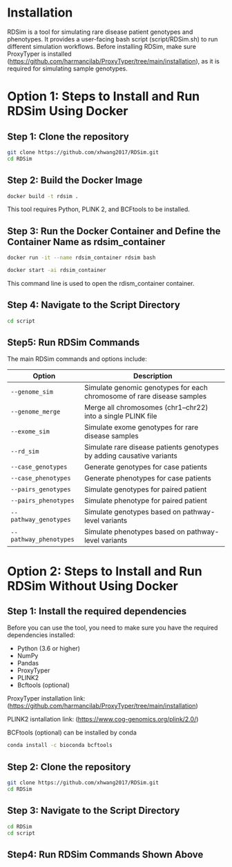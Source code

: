 # Installation
RDSim is a tool for simulating rare disease patient genotypes and phenotypes. It provides a user-facing bash script (script/RDSim.sh) to run different simulation workflows. Before installing RDSim, make sure ProxyTyper is installed (https://github.com/harmancilab/ProxyTyper/tree/main/installation), as it is required for simulating sample genotypes.

# Option 1: Steps to Install and Run RDSim Using Docker
## Step 1: Clone the repository

```bash
git clone https://github.com/xhwang2017/RDSim.git
cd RDSim
```

## Step 2: Build the Docker Image

```bash
docker build -t rdsim .
```
This tool requires Python, PLINK 2, and BCFtools to be installed. 

## Step 3: Run the Docker Container and Define the Container Name as rdsim_container

```bash
docker run -it --name rdsim_container rdsim bash
```

```bash
docker start -ai rdsim_container
```
This command line is used to open the rdism_container container.

## Step 4: Navigate to the Script Directory

```bash
cd script
```

## Step5: Run RDSim Commands
The main RDSim commands and options include:

| Option                 | Description                                                      |
| ---------------------- | ---------------------------------------------------------------- |
| `--genome_sim`         | Simulate genomic genotypes for each chromosome of rare disease samples|
| `--genome_merge`       | Merge all chromosomes (chr1–chr22) into a single PLINK file      |
| `--exome_sim`          | Simulate exome genotypes for rare disease samples                |
| `--rd_sim`             | Simulate rare disease patients genotypes by adding causative variants|
| `--case_genotypes`     | Generate genotypes for case patients                             |
| `--case_phenotypes`    | Generate phenotypes for case patients                            |
| `--pairs_genotypes`    | Simulate genotypes for paired patient                            |
| `--pairs_phenotypes`   | Simulate phenotype for paired patient                            |
| `--pathway_genotypes`  | Simulate genotypes based on pathway-level variants               |
| `--pathway_phenotypes` | Simulate phenotypes based on pathway-level variants              |

# Option 2: Steps to Install and Run RDSim Without Using Docker
## Step 1: Install the required dependencies
Before you can use the tool, you need to make sure you have the required dependencies installed:
- Python (3.6 or higher)
- NumPy
- Pandas
- ProxyTyper
- PLINK2
- Bcftools (optional)
  
ProxyTyper installation link: (https://github.com/harmancilab/ProxyTyper/tree/main/installation)

PLINK2 isntallation link: (https://www.cog-genomics.org/plink/2.0/)

BCFtools (optional) can be installed by conda

```bash
conda install -c bioconda bcftools
```

## Step 2: Clone the repository

```bash
git clone https://github.com/xhwang2017/RDSim.git
cd RDSim
```

## Step 3: Navigate to the Script Directory

```bash
cd RDSim
cd script
```
## Step4: Run RDSim Commands Shown Above
